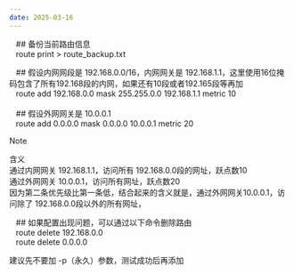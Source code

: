 ```yaml
---
date: 2025-03-16
---
```


   ## 备份当前路由信息  
   route print > route_backup.txt  
  
   ## 假设内网网段是 192.168.0.0/16，内网网关是 192.168.1.1，这里使用16位掩码包含了所有192.168段的内网，如果还有10段或者192.165段等再加  
   route add 192.168.0.0 mask 255.255.0.0 192.168.1.1 metric 10  
     
   ## 假设外网网关是 10.0.0.1  
   route add 0.0.0.0 mask 0.0.0.0 10.0.0.1 metric 20  

> [!NOTE]
> 含义  
> 通过内网网关 192.168.1.1，访问所有 192.168.0.0段的网址，跃点数10  
> 通过外网网关 10.0.0.1，访问所有网址，跃点数20  
> 因为第二条优先级比第一条低，结合起来的含义就是，通过外网网关10.0.0.1，访问除了 192.168.0.0段以外的所有网址，

   ## 如果配置出现问题，可以通过以下命令删除路由  
   route delete 192.168.0.0  
   route delete 0.0.0.0  
  
建议先不要加 -p（永久）参数，测试成功后再添加